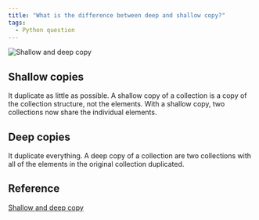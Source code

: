 ```yaml
---
title: "What is the difference between deep and shallow copy?"
tags:
  - Python question
---
```


![Shallow and deep copy](https://miro.medium.com/max/1616/1*600VH4fZWf3oJB2EaZAPjg.png)

## Shallow copies

It duplicate as little as possible. A shallow copy of a collection is a copy of the collection structure, not the elements. With a shallow copy, two collections now share the individual elements.

## Deep copies

It duplicate everything. A deep copy of a collection are two collections with all of the elements in the original collection duplicated.

## Reference

[Shallow and deep copy](https://stackoverflow.com/questions/184710/what-is-the-difference-between-a-deep-copy-and-a-shallow-copy)

